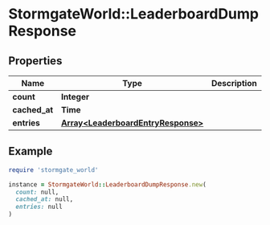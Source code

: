 # StormgateWorld::LeaderboardDumpResponse

## Properties

| Name | Type | Description | Notes |
| ---- | ---- | ----------- | ----- |
| **count** | **Integer** |  |  |
| **cached_at** | **Time** |  |  |
| **entries** | [**Array&lt;LeaderboardEntryResponse&gt;**](LeaderboardEntryResponse.md) |  |  |

## Example

```ruby
require 'stormgate_world'

instance = StormgateWorld::LeaderboardDumpResponse.new(
  count: null,
  cached_at: null,
  entries: null
)
```

